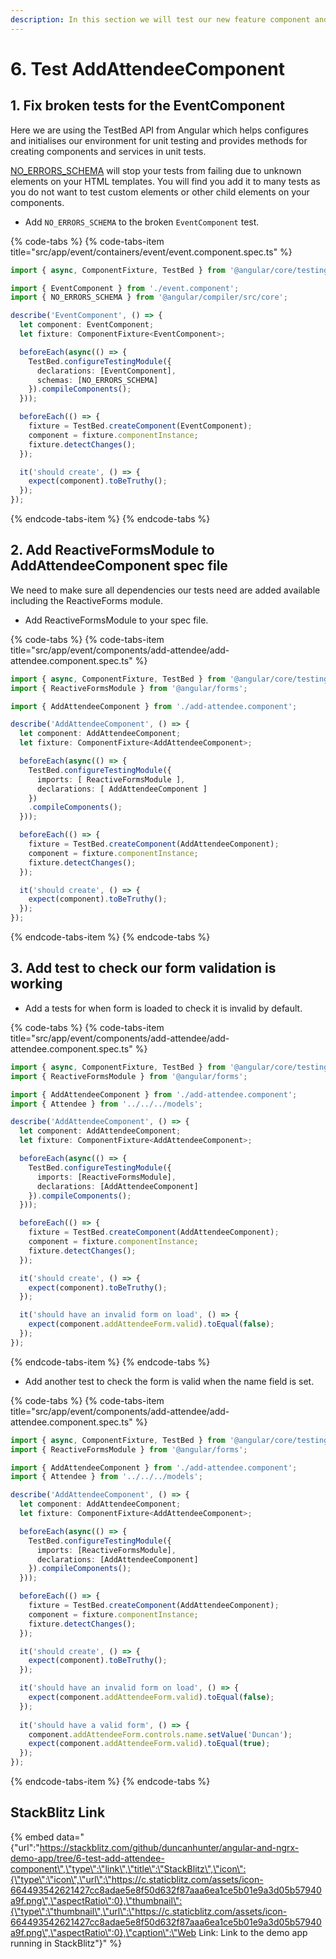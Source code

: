 ```yaml
---
description: In this section we will test our new feature component and it's reactive form.
---
```


# 6. Test AddAttendeeComponent

## 1. Fix broken tests for the EventComponent

Here we are using the TestBed API from Angular which helps configures and initialises our environment for unit testing and provides methods for creating components and services in unit tests.

[NO\_ERRORS\_SCHEMA](https://angular.io/api/core/NO_ERRORS_SCHEMA) will stop your tests from failing due to unknown elements on your HTML templates. You will find you add it to many tests as you do not want to test custom elements or other child elements on your components.

* Add `NO_ERRORS_SCHEMA` to the broken  `EventComponent` test. 

{% code-tabs %}
{% code-tabs-item title="src/app/event/containers/event/event.component.spec.ts" %}
```typescript
import { async, ComponentFixture, TestBed } from '@angular/core/testing';

import { EventComponent } from './event.component';
import { NO_ERRORS_SCHEMA } from '@angular/compiler/src/core';

describe('EventComponent', () => {
  let component: EventComponent;
  let fixture: ComponentFixture<EventComponent>;

  beforeEach(async(() => {
    TestBed.configureTestingModule({
      declarations: [EventComponent],
      schemas: [NO_ERRORS_SCHEMA]
    }).compileComponents();
  }));

  beforeEach(() => {
    fixture = TestBed.createComponent(EventComponent);
    component = fixture.componentInstance;
    fixture.detectChanges();
  });

  it('should create', () => {
    expect(component).toBeTruthy();
  });
});

```
{% endcode-tabs-item %}
{% endcode-tabs %}

## 2. Add ReactiveFormsModule to AddAttendeeComponent spec file

We need to make sure all dependencies our tests need are added available including the ReactiveForms module.

* Add ReactiveFormsModule to your spec file.

{% code-tabs %}
{% code-tabs-item title="src/app/event/components/add-attendee/add-attendee.component.spec.ts" %}
```typescript
import { async, ComponentFixture, TestBed } from '@angular/core/testing';
import { ReactiveFormsModule } from '@angular/forms';

import { AddAttendeeComponent } from './add-attendee.component';

describe('AddAttendeeComponent', () => {
  let component: AddAttendeeComponent;
  let fixture: ComponentFixture<AddAttendeeComponent>;

  beforeEach(async(() => {
    TestBed.configureTestingModule({
      imports: [ ReactiveFormsModule ],
      declarations: [ AddAttendeeComponent ]
    })
    .compileComponents();
  }));

  beforeEach(() => {
    fixture = TestBed.createComponent(AddAttendeeComponent);
    component = fixture.componentInstance;
    fixture.detectChanges();
  });

  it('should create', () => {
    expect(component).toBeTruthy();
  });
});

```
{% endcode-tabs-item %}
{% endcode-tabs %}

## 3. Add test to check our form validation is working

* Add a tests for when form is loaded to check it is invalid by default.

{% code-tabs %}
{% code-tabs-item title="src/app/event/components/add-attendee/add-attendee.component.spec.ts" %}
```typescript
import { async, ComponentFixture, TestBed } from '@angular/core/testing';
import { ReactiveFormsModule } from '@angular/forms';

import { AddAttendeeComponent } from './add-attendee.component';
import { Attendee } from '../../../models';

describe('AddAttendeeComponent', () => {
  let component: AddAttendeeComponent;
  let fixture: ComponentFixture<AddAttendeeComponent>;

  beforeEach(async(() => {
    TestBed.configureTestingModule({
      imports: [ReactiveFormsModule],
      declarations: [AddAttendeeComponent]
    }).compileComponents();
  }));

  beforeEach(() => {
    fixture = TestBed.createComponent(AddAttendeeComponent);
    component = fixture.componentInstance;
    fixture.detectChanges();
  });

  it('should create', () => {
    expect(component).toBeTruthy();
  });

  it('should have an invalid form on load', () => {
    expect(component.addAttendeeForm.valid).toEqual(false);
  });
});

```
{% endcode-tabs-item %}
{% endcode-tabs %}

* Add another test to check the form is valid when the name field is set.

{% code-tabs %}
{% code-tabs-item title="src/app/event/components/add-attendee/add-attendee.component.spec.ts" %}
```typescript
import { async, ComponentFixture, TestBed } from '@angular/core/testing';
import { ReactiveFormsModule } from '@angular/forms';

import { AddAttendeeComponent } from './add-attendee.component';
import { Attendee } from '../../../models';

describe('AddAttendeeComponent', () => {
  let component: AddAttendeeComponent;
  let fixture: ComponentFixture<AddAttendeeComponent>;

  beforeEach(async(() => {
    TestBed.configureTestingModule({
      imports: [ReactiveFormsModule],
      declarations: [AddAttendeeComponent]
    }).compileComponents();
  }));

  beforeEach(() => {
    fixture = TestBed.createComponent(AddAttendeeComponent);
    component = fixture.componentInstance;
    fixture.detectChanges();
  });

  it('should create', () => {
    expect(component).toBeTruthy();
  });

  it('should have an invalid form on load', () => {
    expect(component.addAttendeeForm.valid).toEqual(false);
  });
  
  it('should have a valid form', () => {
    component.addAttendeeForm.controls.name.setValue('Duncan');
    expect(component.addAttendeeForm.valid).toEqual(true);
  });
});

```
{% endcode-tabs-item %}
{% endcode-tabs %}

## 

## StackBlitz Link

{% embed data="{\"url\":\"https://stackblitz.com/github/duncanhunter/angular-and-ngrx-demo-app/tree/6-test-add-attendee-component\",\"type\":\"link\",\"title\":\"StackBlitz\",\"icon\":{\"type\":\"icon\",\"url\":\"https://c.staticblitz.com/assets/icon-664493542621427cc8adae5e8f50d632f87aaa6ea1ce5b01e9a3d05b57940a9f.png\",\"aspectRatio\":0},\"thumbnail\":{\"type\":\"thumbnail\",\"url\":\"https://c.staticblitz.com/assets/icon-664493542621427cc8adae5e8f50d632f87aaa6ea1ce5b01e9a3d05b57940a9f.png\",\"aspectRatio\":0},\"caption\":\"Web Link: Link to the demo app running in StackBlitz\"}" %}

